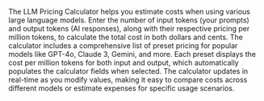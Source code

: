 The LLM Pricing Calculator helps you estimate costs when using various large language models. Enter the number of input tokens (your prompts) and output tokens (AI responses), along with their respective pricing per million tokens, to calculate the total cost in both dollars and cents. The calculator includes a comprehensive list of preset pricing for popular models like GPT-4o, Claude 3, Gemini, and more. Each preset displays the cost per million tokens for both input and output, which automatically populates the calculator fields when selected. The calculator updates in real-time as you modify values, making it easy to compare costs across different models or estimate expenses for specific usage scenarios.

<!-- Generated from commit: 9cab8d6747ced7af70c94ffaf65a18d926dc43d3 -->